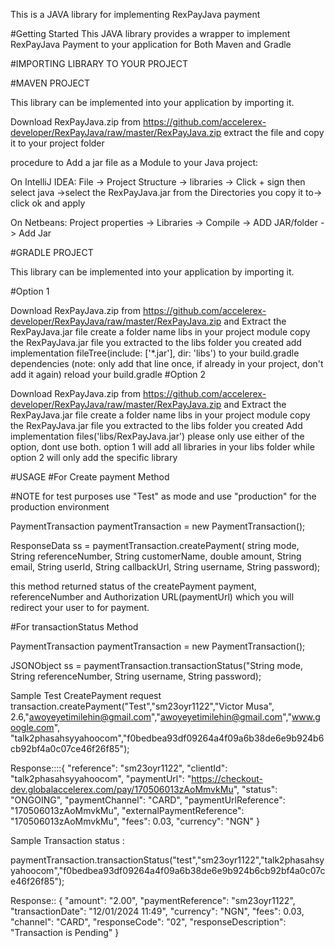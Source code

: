 This is a JAVA library for implementing RexPayJava payment 

#Getting Started This JAVA library provides a wrapper to implement RexPayJava Payment to your application for Both Maven and Gradle

#IMPORTING LIBRARY TO YOUR PROJECT

#MAVEN PROJECT

This library can be implemented into your application by importing it.

Download RexPayJava.zip from  https://github.com/accelerex-developer/RexPayJava/raw/master/RexPayJava.zip extract the file and copy it to your project folder

procedure to Add a jar file as a Module to your Java project:

  On IntelliJ IDEA: File -> Project Structure -> libraries -> Click + sign then select java ->select the RexPayJava.jar from the Directories you copy it to-> click ok and apply
  
  On Netbeans: Project properties -> Libraries -> Compile -> ADD JAR/folder -> Add Jar



  #GRADLE PROJECT

This library can be implemented into your application by importing it.

#Option 1

Download RexPayJava.zip from  https://github.com/accelerex-developer/RexPayJava/raw/master/RexPayJava.zip  and Extract the RexPayJava.jar file
create a folder name libs in your project module
copy the RexPayJava.jar file you extracted to the libs folder you created
add implementation fileTree(include: ['*.jar'], dir: 'libs') to your build.gradle dependencies (note: only add that line once, if already in your project, don't add it again)
reload your build.gradle
#Option 2

Download RexPayJava.zip from  https://github.com/accelerex-developer/RexPayJava/raw/master/RexPayJava.zip and Extract the RexPayJava.jar file
create a folder name libs in your project module
copy the RexPayJava.jar file you extracted to the libs folder you created
Add implementation files('libs/RexPayJava.jar')
please only use either of the option, dont use both. option 1 will add all libraries in your libs folder while option 2 will only add the specific library



#USAGE
#For Create payment Method


#NOTE for test purposes use "Test" as mode and use "production" for the production environment 

PaymentTransaction paymentTransaction = new PaymentTransaction();

ResponseData ss = paymentTransaction.createPayment( string mode, String referenceNumber, String customerName, double amount, String email, String userId, String callbackUrl, String username, String password);

this method returned status of the createPayment payment, referenceNumber and Authorization URL(paymentUrl) which you will redirect your user to for payment.

#For transactionStatus  Method

PaymentTransaction paymentTransaction = new PaymentTransaction();

JSONObject ss = paymentTransaction.transactionStatus("String mode, String referenceNumber, String username, String password);

Sample Test CreatePayment request 
transaction.createPayment("Test","sm23oyr1122","Victor Musa", 2.6,"awoyeyetimilehin@gmail.com","awoyeyetimilehin@gmail.com","www.google.com", "talk2phasahsyyahoocom","f0bedbea93df09264a4f09a6b38de6e9b924b6cb92bf4a0c07ce46f26f85");

Response::::{
    "reference": "sm23oyr1122",
    "clientId": "talk2phasahsyyahoocom",
    "paymentUrl": "https://checkout-dev.globalaccelerex.com/pay/170506013zAoMmvkMu",
    "status": "ONGOING",
    "paymentChannel": "CARD",
    "paymentUrlReference": "170506013zAoMmvkMu",
    "externalPaymentReference": "170506013zAoMmvkMu",
    "fees": 0.03,
    "currency": "NGN"
}

Sample Transaction status :

paymentTransaction.transactionStatus("test","sm23oyr1122","talk2phasahsyyahoocom","f0bedbea93df09264a4f09a6b38de6e9b924b6cb92bf4a0c07ce46f26f85");

Response:: {
    "amount": "2.00",
    "paymentReference": "sm23oyr1122",
    "transactionDate": "12/01/2024 11:49",
    "currency": "NGN",
    "fees": 0.03,
    "channel": "CARD",
    "responseCode": "02",
    "responseDescription": "Transaction is Pending"
}









